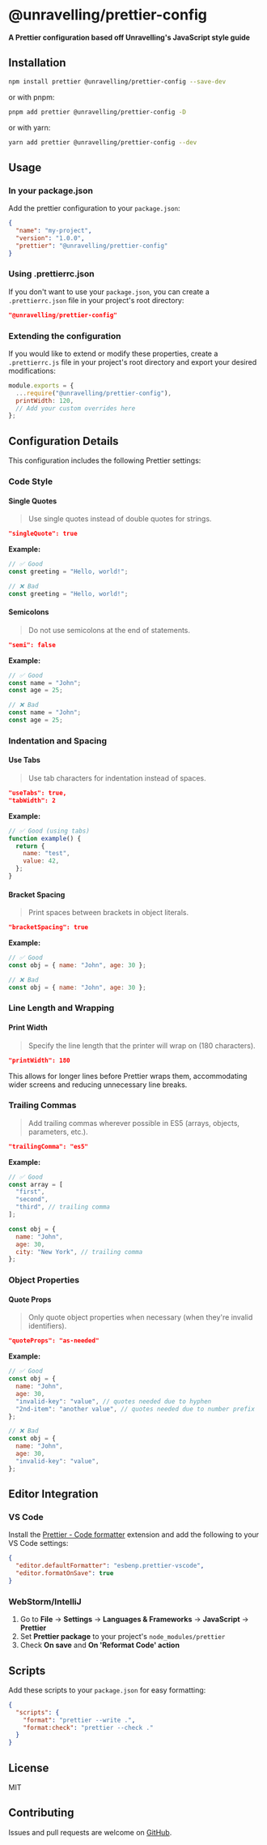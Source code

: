 # @unravelling/prettier-config

**A Prettier configuration based off Unravelling's JavaScript style guide**

## Installation

```bash
npm install prettier @unravelling/prettier-config --save-dev
```

or with pnpm:

```bash
pnpm add prettier @unravelling/prettier-config -D
```

or with yarn:

```bash
yarn add prettier @unravelling/prettier-config --dev
```

## Usage

### In your package.json

Add the prettier configuration to your `package.json`:

```json
{
  "name": "my-project",
  "version": "1.0.0",
  "prettier": "@unravelling/prettier-config"
}
```

### Using .prettierrc.json

If you don't want to use your `package.json`, you can create a `.prettierrc.json` file in your project's root directory:

```json
"@unravelling/prettier-config"
```

### Extending the configuration

If you would like to extend or modify these properties, create a `.prettierrc.js` file in your project's root directory and export your desired modifications:

```javascript
module.exports = {
  ...require("@unravelling/prettier-config"),
  printWidth: 120,
  // Add your custom overrides here
};
```

## Configuration Details

This configuration includes the following Prettier settings:

### Code Style

#### Single Quotes

> Use single quotes instead of double quotes for strings.

```json
"singleQuote": true
```

**Example:**

```javascript
// ✅ Good
const greeting = "Hello, world!";

// ❌ Bad
const greeting = "Hello, world!";
```

#### Semicolons

> Do not use semicolons at the end of statements.

```json
"semi": false
```

**Example:**

```javascript
// ✅ Good
const name = "John";
const age = 25;

// ❌ Bad
const name = "John";
const age = 25;
```

### Indentation and Spacing

#### Use Tabs

> Use tab characters for indentation instead of spaces.

```json
"useTabs": true,
"tabWidth": 2
```

**Example:**

```javascript
// ✅ Good (using tabs)
function example() {
  return {
    name: "test",
    value: 42,
  };
}
```

#### Bracket Spacing

> Print spaces between brackets in object literals.

```json
"bracketSpacing": true
```

**Example:**

```javascript
// ✅ Good
const obj = { name: "John", age: 30 };

// ❌ Bad
const obj = { name: "John", age: 30 };
```

### Line Length and Wrapping

#### Print Width

> Specify the line length that the printer will wrap on (180 characters).

```json
"printWidth": 180
```

This allows for longer lines before Prettier wraps them, accommodating wider screens and reducing unnecessary line breaks.

### Trailing Commas

> Add trailing commas wherever possible in ES5 (arrays, objects, parameters, etc.).

```json
"trailingComma": "es5"
```

**Example:**

```javascript
// ✅ Good
const array = [
  "first",
  "second",
  "third", // trailing comma
];

const obj = {
  name: "John",
  age: 30,
  city: "New York", // trailing comma
};
```

### Object Properties

#### Quote Props

> Only quote object properties when necessary (when they're invalid identifiers).

```json
"quoteProps": "as-needed"
```

**Example:**

```javascript
// ✅ Good
const obj = {
  name: "John",
  age: 30,
  "invalid-key": "value", // quotes needed due to hyphen
  "2nd-item": "another value", // quotes needed due to number prefix
};

// ❌ Bad
const obj = {
  name: "John",
  age: 30,
  "invalid-key": "value",
};
```

## Editor Integration

### VS Code

Install the [Prettier - Code formatter](https://marketplace.visualstudio.com/items?itemName=esbenp.prettier-vscode) extension and add the following to your VS Code settings:

```json
{
  "editor.defaultFormatter": "esbenp.prettier-vscode",
  "editor.formatOnSave": true
}
```

### WebStorm/IntelliJ

1. Go to **File** → **Settings** → **Languages & Frameworks** → **JavaScript** → **Prettier**
2. Set **Prettier package** to your project's `node_modules/prettier`
3. Check **On save** and **On 'Reformat Code' action**

## Scripts

Add these scripts to your `package.json` for easy formatting:

```json
{
  "scripts": {
    "format": "prettier --write .",
    "format:check": "prettier --check ."
  }
}
```

## License

MIT

## Contributing

Issues and pull requests are welcome on [GitHub](https://github.com/unravellingtechnologies/prettier-unravelling-config).
